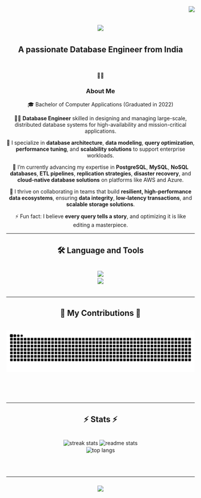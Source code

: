 <img align="right" src="https://visitor-badge.laobi.icu/badge?page_id=Rt0727.Rt0727&left_color=red&right_color=green" />

<h1 align="center">
<img src="https://readme-typing-svg.herokuapp.com?font=Righteous&size=35&center=true&vCenter=true&width=500&height=70&duration=4000&lines=Hi+there+👋+;I'm+Rajat!;" />
</h1>

<h2 align="center">A passionate Database Engineer from India</h2>

<br/>

<div align="center">
  
🙋‍♂️ <h3>**About Me**</h3>
  
🎓 Bachelor of Computer Applications (Graduated in 2022)

👨‍💻 **Database Engineer** skilled in designing and managing large-scale, distributed database systems for high-availability and mission-critical applications.

👀 I specialize in **database architecture**, **data modeling**, **query optimization**, **performance tuning**, and **scalability solutions** to support enterprise workloads.

🌱 I’m currently advancing my expertise in **PostgreSQL**, **MySQL**, **NoSQL databases**, **ETL pipelines**, **replication strategies**, **disaster recovery**, and **cloud-native database solutions** on platforms like AWS and Azure.

💞️ I thrive on collaborating in teams that build **resilient, high-performance data ecosystems**, ensuring **data integrity**, **low-latency transactions**, and **scalable storage solutions**.

⚡ Fun fact: I believe **every query tells a story**, and optimizing it is like editing a masterpiece.

</div>

<hr/>

<h2 align="center">🛠 Language and Tools</h2>
<br>
<div align="center">
  <img src="https://skillicons.dev/icons?i=linux,postgresql,mysql,docker,terraform,bash,git,github,aws,vscode" /><br>
  <img src="https://skillicons.dev/icons?i=python,ansible,kubernetes,jenkins,redis,mongodb,nginx" /><br>
</div>

<br/>
<hr/>

<div align="center">
  <h2>🐍 My Contributions 🐍</h2>
  <br>
  <img alt="snake eating my contributions" src="https://raw.githubusercontent.com/Rt0727/Rt0727/output/github-contribution-grid-snake.svg" />

  <br/><br/><br/>
</div>

<hr/>

<h2 align="center">⚡ Stats ⚡</h2>
<br>
<div align=center>
  <img width=390 src="https://streak-stats.demolab.com?user=Rt0727&count_private=true&theme=react&border_radius=10" alt="streak stats"/>
  <img width=390 src="https://github-readme-stats.vercel.app/api?username=Rt0727&count_private=true&show_icons=true&theme=react&rank_icon=github&border_radius=10" alt="readme stats" />
  <br/>
  <img width=325 align="center" src="https://github-readme-stats.vercel.app/api/top-langs/?username=Rt0727&hide=HTML&langs_count=8&layout=compact&theme=react&border_radius=10&size_weight=0.5&count_weight=0.5&exclude_repo=github-readme-stats" alt="top langs" />
</div>


<br/><br/>
<hr/>
<h3 align="center">
 <a href="https://git.io/typing-svg">
   <img src="https://readme-typing-svg.herokuapp.com/?font=Righteous&size=25&center=true&vCenter=true&width=500&height=70&duration=4000&lines=Thanks+for+visiting!+👋;+Shoot+me+a+message+on+Linkedin!;">
 </a>
</h3>
